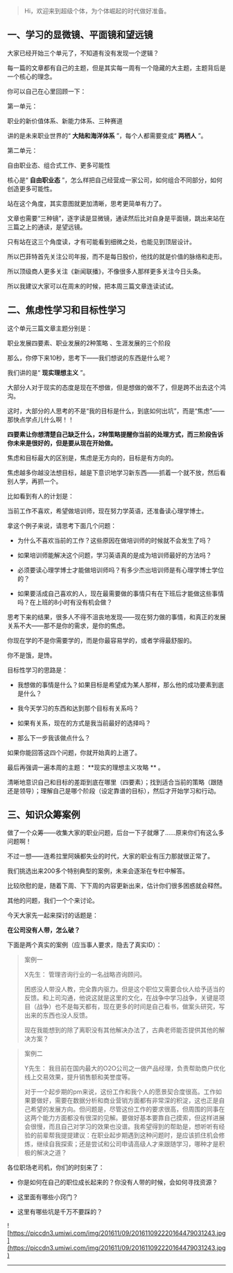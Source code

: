 > Hi，欢迎来到超级个体，为个体崛起的时代做好准备。

## 一、学习的显微镜、平面镜和望远镜

大家已经开始三个单元了，不知道有没有发现一个逻辑？

每一篇的文章都有自己的主题，但是其实每一周有一个隐藏的大主题，主题背后是一个核心的理念。

你可以自己在心里回顾一下：

第一单元： 

职业的新价值体系、新能力体系、三种赛道

讲的是未来职业世界的“ **大陆和海洋体系** ”，每个人都需要变成“ **两栖人** ”。

第二单元：

自由职业态、组合式工作、更多可能性

核心是“ **自由职业态** ”，怎么样把自己经营成一家公司，如何组合不同部分，如何创造更多可能性。

站在这个角度，其实意图就更加清晰，思考更简单有力了。

文章也需要“三种镜”，逐字读是显微镜，通读然后比对自身是平面镜，跳出来站在三篇之上的通读，是望远镜。

只有站在这三个角度读，才有可能看到细微之处，也能见到顶层设计。

所以巴菲特首先关注公司年报，而不是每日股价，他找的就是价值的脉络和走形。

所以顶级商人更多关注《新闻联播》，不像很多人那样更多关注今日头条。

所以我建议大家可以在周末的时候，把本周三篇文章连读试试。

## 二、焦虑性学习和目标性学习

这个单元三篇文章主题分别是：

职业发展四要素、职业发展的2种策略 、生涯发展的三个阶段

那么，你停下来10秒，思考下——我们想说的东西是什么呢？

我们讲的是“ **现实理想主义** ”。

大部分人对于现实的态度是现在不想做，但是想做的做不了，但是跨不出去这个鸿沟。

这时，大部分的人思考的不是“我的目标是什么，到底如何出坑”，而是“焦虑”——那快点学点儿什么啊！！

 **四要素让你想清楚自己缺乏什么，2种策略提醒你当前的处理方式，而三阶段告诉你未来是很好的，但是要从现在开始做。**

焦虑和目标最大的区别是，焦虑是无方向的，目标是有方向的。

焦虑越多你越没法想目标，越是下意识地学习新东西——抓着一个就不放，然后看别人学，再抓一个。

比如看到有人的计划是：

当前工作不喜欢，希望做培训师，现在努力学英语，还准备读心理学博士。

拿这个例子来说，请思考下面几个问题：

* 为什么不喜欢当前的工作？这些原因在做培训师的时候就不会发生了吗？

* 如果培训师能解决这个问题，学习英语真的是成为培训师最好的方法吗？

* 必须要读心理学博士才能做培训师吗？有多少杰出培训师是有心理学博士学位的？

* 如果要活成自己喜欢的人，现在最需要做的事情只有在下班后才能做这些事情吗？在上班的8小时有没有机会做？

思考下来的结果，很多人不得不沮丧地发现——现在努力做的事情，和真正的发展关系不大——那不是你的需求，是你的焦虑。

你现在学的不是你需要学的，而是你最容易学的，或者学得最舒服的。

你不是饿，是馋。

目标性学习的思路是：

* 我想做的事情是什么？如果目标是希望成为某人那样，那么他的成功要素到底是什么？

* 我今天学习的东西和达到那个目标有关系吗？

* 如果有关系，现在的方式是我当前最好的选择吗？

* 那么下一步我该做点什么？

如果你能回答这四个问题，你就开始真的上道了。

最后再强调一遍本周的主题： **现实的理想主义攻略 ** 。

清晰地意识自己和目标的差距到底在哪里（四要素）；找到适合当前的策略（跟随还是领导）；理解自己是哪个阶段（设定靠谱的目标），然后才开始学习和行动。

## 三、知识众筹案例

做了一个众筹——收集大家的职业问题，后台一下子就爆了……原来你们有这么多问题啊！

不过一想——连希拉里阿姨都失业的时代，大家的职业有压力那就很正常了。

我们挑选出来200多个特别典型的案例，未来会逐渐在专栏中解答。

比较欣慰的是，随着下周、下下周的内容更新出来，估计你们很多困惑就会释然。

其他的问题，我们一个个来讨论。

今天大家先一起来探讨的话题是：

 **在公司没有人带，怎么破？**

下面是两个真实的案例（应当事人要求，隐去了真实ID）：

> 案例一
> 
> X先生： 管理咨询行业的一名战略咨询顾问。
> 
> 
> 
> 
> 
> 困惑没人带没人教，完全靠内驱力。但是这个职位又需要合伙人给予适当的反馈。和上司沟通，他说这就是这里的文化，在战争中学习战争，关键是项目（战争）也不是每天都有，现在更多的时间是自己看书，做案头研究，写出来的东西也没人反馈。
> 
> 现在我能想到的除了离职没有其他解决办法了，古典老师能否提供其他的解决方案？

> 案例二
> 
> Y先生： 我目前在国内最大的O2O公司之一做产品经理，负责帮助商户优化线上交易效果，提升销售额和美誉度等。
> 
> 对于一个起步期的pm来说，这份工作和我个人的愿景契合度很高。工作如果要做好，需要在数据分析和商业营销方面都有非常深的积淀，这也正是自己希望的发展方向。但问题是，尽管这份工作的要求很高，但周围的同事在这两个能力方面都没有很深的见解。要做好基本要靠自己摸索，但这样进展会很慢，而且自己对学习的效果也没谱。我希望得到的帮助是，想听听有经验的前辈帮我提提建议：在职业起步期遇到这种问题时，是应该抓住机会修炼，继续自我探索；还是尝试和公司申请高级人才来跟随学习，哪种才是积极的解决之道？

各位职场老司机，你们的时刻来了：

* 你是如何在自己的职位成长起来的？你没有人带的时候，会如何寻找资源？

* 这里面有哪些小窍门？

* 这里有哪些坑是千万不要踩的？

![https://piccdn3.umiwi.com/img/201611/09/201611092220164479031243.jpg](https://piccdn3.umiwi.com/img/201611/09/201611092220164479031243.jpg)

---
